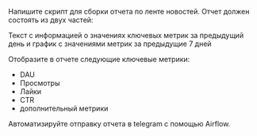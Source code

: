 Напишите скрипт для сборки отчета по ленте новостей. Отчет должен состоять из двух частей:

Текст с информацией о значениях ключевых метрик за предыдущий день и график с значениями метрик за предыдущие 7 дней

Отобразите в отчете следующие ключевые метрики: 

+ DAU 
+ Просмотры
+ Лайки
+ CTR
+ дополнительный метрики

Автоматизируйте отправку отчета в telegram с помощью Airflow.
